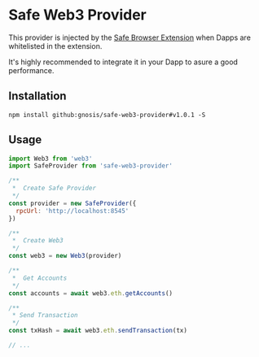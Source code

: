 # Safe Web3 Provider

This provider is injected by the [Safe Browser Extension](https://github.com/gnosis/safe-browser-extension) when Dapps are whitelisted in the extension.

It's highly recommended to integrate it in your Dapp to asure a good performance.

## Installation
```
npm install github:gnosis/safe-web3-provider#v1.0.1 -S
```

## Usage
```js
import Web3 from 'web3'
import SafeProvider from 'safe-web3-provider'

/**
 *  Create Safe Provider
 */
const provider = new SafeProvider({
  rpcUrl: 'http://localhost:8545'
})

/**
 *  Create Web3
 */
const web3 = new Web3(provider)

/**
 *  Get Accounts
 */
const accounts = await web3.eth.getAccounts()

/**
 * Send Transaction
 */
const txHash = await web3.eth.sendTransaction(tx)

// ...

```
